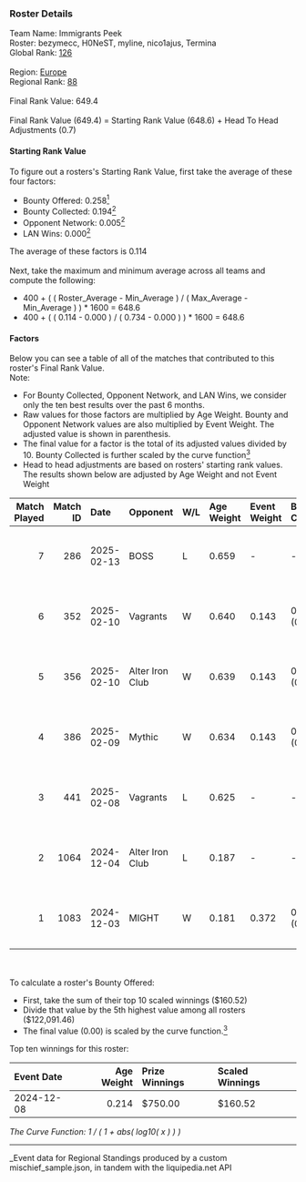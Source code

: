 ### Roster Details<br />
Team Name: Immigrants Peek<br />
Roster: bezymecc, H0NeST, myline, nico1ajus, Termina<br />
Global Rank: [126](../../standings_global_2025_05_05.md)<br />
<br />
Region: [Europe]( ../../standings_europe_2025_05_05.md)<br />
Regional Rank: [88]( ../../standings_europe_2025_05_05.md)<br />
<br />
Final Rank Value:  649.4<br />
<br />
Final Rank Value (649.4) = Starting Rank Value (648.6) + Head To Head Adjustments (0.7)<br />

#### Starting Rank Value<br />
To figure out a rosters's Starting Rank Value, first take the average of these four factors:<br />
- Bounty Offered: 0.258[<sup>1</sup>](#table2)
- Bounty Collected: 0.194[<sup>2</sup>](#table1)
- Opponent Network: 0.005[<sup>2</sup>](#table1)
- LAN Wins: 0.000[<sup>2</sup>](#table1)

The average of these factors is 0.114<br />
<br />
Next, take the maximum and minimum average across all teams and compute the following:<br />
- 400 + ( ( Roster_Average - Min_Average ) / ( Max_Average - Min_Average ) ) * 1600 = 648.6
- 400 + ( ( 0.114 - 0.000 ) / ( 0.734 - 0.000 ) ) * 1600 = 648.6


#### Factors<br />
Below you can see a table of all of the matches that contributed to this roster's Final Rank Value.<br />
Note:<br />

- For Bounty Collected, Opponent Network, and LAN Wins, we consider only the ten best results over the past 6 months.
- Raw values for those factors are multiplied by Age Weight. Bounty and Opponent Network values are also multiplied by Event Weight. The adjusted value is shown in parenthesis.
- The final value for a factor is the total of its adjusted values divided by 10. Bounty Collected is further scaled by the curve function[<sup>3</sup>](#curveFunction)
- Head to head adjustments are based on rosters' starting rank values. The results shown below are adjusted by Age Weight and not Event Weight
<span id="table1"></span><br />


| Match Played | Match ID | Date       | Opponent        | W/L | Age Weight | Event Weight | Bounty Collected | Opponent Network | LAN Wins  | H2H Adj. | Roster                                         |
| -: | -: | :- | :- | :- | :- | :- | :- | :- | :- | -: | :- |
|            7 |      286 | 2025-02-13 | BOSS            | L   | 0.659      | -            | -                | -                | -         |    -7.33 | bezymecc, H0NeST, myline, nico1ajus, Termina   |
|            6 |      352 | 2025-02-10 | Vagrants        | W   | 0.640      | 0.143        | 0.000 (0.000)    | 0.140 (0.013)    | 0 (0.000) |     6.73 | bezymecc, H0NeST, myline, nico1ajus, Termina   |
|            5 |      356 | 2025-02-10 | Alter Iron Club | W   | 0.639      | 0.143        | 0.008 (0.001)    | 0.234 (0.021)    | 0 (0.000) |    11.11 | bezymecc, H0NeST, myline, nico1ajus, Termina   |
|            4 |      386 | 2025-02-09 | Mythic          | W   | 0.634      | 0.143        | 0.000 (0.000)    | 0.000 (0.000)    | 0 (0.000) |     4.12 | bezymecc, H0NeST, myline, nico1ajus, Termina   |
|            3 |      441 | 2025-02-08 | Vagrants        | L   | 0.625      | -            | -                | -                | -         |   -13.34 | bezymecc, H0NeST, myline, nico1ajus, Termina   |
|            2 |     1064 | 2024-12-04 | Alter Iron Club | L   | 0.187      | -            | -                | -                | -         |    -2.65 | bezymecc, H0NeST, nico1ajus, Termina, Valter0k |
|            1 |     1083 | 2024-12-03 | MIGHT           | W   | 0.181      | 0.372        | 0.000 (0.000)    | 0.258 (0.017)    | 0 (0.000) |     2.09 | bezymecc, H0NeST, nico1ajus, Termina, Valter0k |

<br />
<span id="table2"></span><br />
To calculate a roster's Bounty Offered:<br />

- First, take the sum of their top 10 scaled winnings ($160.52)
- Divide that value by the 5th highest value among all rosters ($122,091.46)
- The final value (0.00) is scaled by the curve function.[<sup>3</sup>](#curveFunction)

Top ten winnings for this roster:<br />

| Event Date | Age Weight | Prize Winnings | Scaled Winnings |
| :- | -: | :- | :- |
| 2024-12-08 |      0.214 | $750.00        | $160.52         |


<span id="curveFunction"></span>_The Curve Function: 1 / ( 1 + abs( log10( x ) ) )_<br />

---
_Event data for Regional Standings produced by a custom mischief_sample.json, in tandem with the liquipedia.net API<br />
